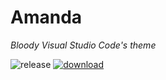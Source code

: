 # Amanda
*Bloody Visual Studio Code's theme*

![release](https://img.shields.io/badge/Release-V1.0.0-success?style=for-the-badge&logo=github)
[![download](https://vsmarketplacebadge.apphb.com/downloads-short/ISSOU.amanda.svg?style=for-the-badge&logo=docusign&logoColor=white&colorA=2b303b&colorB=96E072)](https://marketplace.visualstudio.com/items?itemName=ISSOU.amanda)
